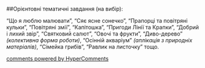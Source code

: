 <div id="hypercomments_widget" class="js-hypercomments-widget invisible"></div>

##Орієнтовні тематичні завдання (на вибір):

“Що я люблю малювати”, “Сяє ясне сонечко”, “Прапорці та повітряні кульки”, “Повітряні змії”, “Капітошка”, “Пригоди Лінії та Крапки”, “Добрий і лихий звір”, “Святковий салют”,  “Овочі та фрукти”, “Диво-дерево” *(колективна форма роботи)*, “Осінній акваріум” *(аплікація з природніх матеріалів)*, “Cімейка грибів”, “Равлик на листочку” тощо.


<div class="js-hypercomments-container">
    <a href="http://hypercomments.com" class="hc-link" title="comments widget">comments powered by HyperComments</a>
</div>